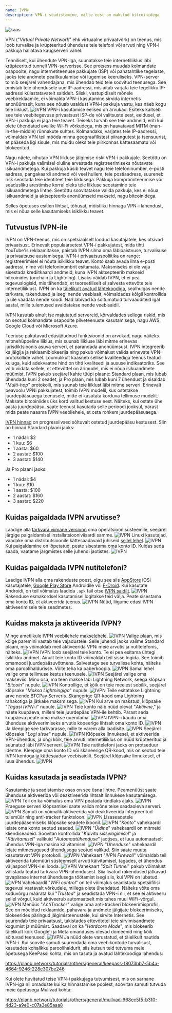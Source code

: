 ```yaml
---
name: IVPN
description: VPN-i seadistamine, mille eest on makstud bitcoinidega
---
```

![kaas](assets/cover.webp)

VPN ("*Virtual Private Network*" ehk virtuaalne privaatvõrk) on teenus, mis loob turvalise ja krüpteeritud ühenduse teie telefoni või arvuti ning VPN-i pakkuja hallatava kaugserveri vahel.

Tehniliselt, kui ühendute VPN-iga, suunatakse teie internetiliiklus läbi krüpteeritud tunneli VPN-serverisse. See protsess muudab kolmandate osapoolte, nagu internetiteenuse pakkujate (ISP) või pahatahtlike tegelaste, jaoks teie andmete pealtkuulamise või lugemise keeruliseks. VPN-server toimib seejärel vahendajana, mis ühendab teid teie soovitud teenusega. See omistab teie ühendusele uue IP-aadressi, mis aitab varjata teie tegelikku IP-aadressi külastatavatelt saitidelt. Siiski, vastupidiselt mõnele veebireklaamile, ei võimalda VPN-i kasutamine sirvida internetis anonüümselt, kuna see nõuab usaldust VPN-i pakkuja vastu, kes näeb kogu teie liiklust.
![IVPN](assets/fr/01.webp)
VPN-i kasutamise eelised on arvukad. Esiteks kaitseb see teie veebitegevuse privaatsust ISP-de või valitsuste eest, eeldusel, et VPN-i pakkuja ei jaga teie teavet. Teiseks turvab see teie andmeid, eriti kui olete ühendatud avalike Wi-Fi võrkudega, mis on haavatavad MITM (man-in-the-middle) rünnakute suhtes. Kolmandaks, varjates teie IP-aadressi, võimaldab VPN teil mööda minna geograafilistest piirangutest ja tsensuurist, et pääseda ligi sisule, mis muidu oleks teie piirkonnas kättesaamatu või blokeeritud.

Nagu näete, nihutab VPN liikluse jälgimise riski VPN-i pakkujale. Seetõttu on VPN-i pakkuja valimisel oluline arvestada registreerimiseks nõutavate isikuandmetega. Kui pakkuja küsib teavet nagu teie telefoninumber, e-posti aadress, pangakaardi andmed või veel hullem, teie postiaadress, suureneb risk seostada teie identiteet teie liiklusega. Pakkuja kompromiteerimise või seadusliku arestimise korral oleks teie liikluse seostamine teie isikuandmetega lihtne. Seetõttu soovitatakse valida pakkuja, kes ei nõua isikuandmeid ja aktsepteerib anonüümseid makseid, nagu bitcoinidega.

Selles õpetuses esitlen lihtsat, tõhusat, mõistliku hinnaga VPN-i lahendust, mis ei nõua selle kasutamiseks isiklikku teavet.

## Tutvustus IVPN-ile

IVPN on VPN-teenus, mis on spetsiaalselt loodud kasutajatele, kes otsivad privaatsust. Erinevalt populaarsetest VPN-i pakkujatest, mida tihti YouTube'is reklaamitakse, paistab IVPN silma oma läbipaistvuse, turvalisuse ja privaatsuse austamisega.
IVPN-i privaatsuspoliitika on range: registreerimisel ei nõuta isiklikku teavet. Konto saab avada ilma e-posti aadressi, nime või telefoninumbrit esitamata. Maksmiseks ei ole vaja sisestada krediitkaardi andmeid, kuna IVPN aktsepteerib makseid bitcoinides (onchain ja Lightning). Lisaks väidab IVPN, et ei pea tegevuslogisid, mis tähendab, et teoreetiliselt ei salvesta ettevõte teie internetiliiklust.
IVPN on ka [täielikult avatud lähtekoodiga](https://github.com/ivpn), sealhulgas nende tarkvara, rakendused ja isegi nende veebisait, võimaldades kõigil kontrollida ja üle vaadata nende koodi. Nad läbivad ka sõltumatuid turvaauditeid igal aastal, mille tulemused avaldatakse nende veebisaidil.

IVPN kasutab ainult ise majutatud servereid, kõrvaldades sellega riskid, mis on seotud kolmandate osapoolte pilveteenuste kasutamisega, nagu AWS, Google Cloud või Microsoft Azure.

Teenuse pakutavad edasijõudnud funktsioonid on arvukad, nagu näiteks mitmehüppeline liiklus, mis suunab liikluse läbi mitme erinevas jurisdiktsioonis asuva serveri, et parandada anonüümsust. IVPN integreerib ka jälgija ja reklaamiblokeerija ning pakub võimalust valida erinevate VPN-protokollide vahel.
Loomulikult kaasneb sellise kvaliteediga teenus teatud kuluga, kuid adekvaatne hind on tihti kvaliteedi ja aususe indikaatoriks. See võib viidata sellele, et ettevõttel on ärimudel, mis ei nõua isikuandmete müümist. IVPN pakub seejärel kahte tüüpi plaane: Standard plaan, mis lubab ühendada kuni 2 seadet, ja Pro plaan, mis lubab kuni 7 ühendust ja sisaldab "*Multi-hop*" protokolli, mis suunab teie liiklust läbi mitme serveri.
Erinevalt peavoolu VPNi pakkujatest, toimib IVPN mudelil, kus ostetakse juurdepääsuaega teenusele, mitte ei kasutata korduva tellimuse mudelit. Maksate bitcoiniides üks kord valitud kestuse eest. Näiteks, kui ostate ühe aasta juurdepääsu, saate teenust kasutada selle perioodi jooksul, pärast mida peate naasma IVPN veebilehele, et osta rohkem juurdepääsuaega.

[IVPN hinnad](https://www.ivpn.net/en/pricing/) on progressiivsed sõltuvalt ostetud juurdepääsu kestusest. Siin on hinnad Standard plaani jaoks:
- 1 nädal: $2
- 1 kuu: $6
- 1 aasta: $60
- 2 aastat: $100
- 3 aastat: $140

Ja Pro plaani jaoks:
- 1 nädal: $4
- 1 kuu: $10
- 1 aasta: $100
- 2 aastat: $160
- 3 aastat: $220

## Kuidas paigaldada IVPN arvutisse?
Laadige alla [tarkvara viimane versioon](https://www.ivpn.net/en/apps-windows/) oma operatsioonisüsteemile, seejärel järgige paigaldamisel installatsiooniviisardi samme. ![IVPN](assets/notext/02.webp)
Linuxi kasutajad, vaadake oma distributsioonile kättesaadavaid juhiseid [sellel lehel](https://www.ivpn.net/en/apps-linux/).
![IVPN](assets/notext/03.webp)
Kui paigaldamine on lõpetatud, peate sisestama oma konto ID. Kuidas seda saada, vaatame järgmistes selle juhendi jaotistes.
![IVPN](assets/notext/04.webp)
## Kuidas paigaldada IVPN nutitelefoni?

Laadige IVPN alla oma rakenduste poest, olgu see siis [AppStore](https://apps.apple.com/us/app/ivpn-secure-vpn-for-privacy/id1193122683) iOSi kasutajatele, [Google Play Store](https://play.google.com/store/apps/details?id=net.ivpn.client) Androidile või [F-Droid](https://f-droid.org/en/packages/net.ivpn.client). Kui kasutate Androidi, on teil võimalus laadida `.apk` fail otse [IVPN saidilt](https://www.ivpn.net/en/apps-android/).
![IVPN](assets/notext/05.webp)
Rakenduse esmakordsel kasutamisel logitakse teid välja. Peate sisestama oma konto ID, et aktiveerida teenus.
![IVPN](assets/notext/06.webp)
Nüüd, liigume edasi IVPN aktiveerimisele teie seadmetes.

## Kuidas maksta ja aktiveerida IVPN?

Minge ametlikule IVPN veebilehele [makselehele](https://www.ivpn.net/en/pricing/).
![IVPN](assets/notext/07.webp)
Valige plaan, mis kõige paremini vastab teie vajadustele. Selle juhendi jaoks valime Standard plaani, mis võimaldab meil aktiveerida VPNi meie arvutis ja nutitelefonis, näiteks.
![IVPN](assets/notext/08.webp)
IVPN loob seejärel teie konto. Te ei pea esitama ühtegi isiklikku andmet. Ainult teie konto ID võimaldab teil sisse logida. See toimib omamoodi juurdepääsuvõtmena. Salvestage see turvalisse kohta, näiteks oma paroolihaldurisse. Võite teha ka paberkoopia.
![IVPN](assets/notext/09.webp)
Samal lehel valige oma tellimuse kestus teenusele.
![IVPN](assets/notext/10.webp)
Seejärel valige oma makseviis. Minu osa, ma teen makse läbi Lightning Network, seega klõpsan "*Bitcoin*" nupule.
![IVPN](assets/notext/11.webp)
Kontrollige, et kõik on teie meelest sobilik, seejärel klõpsake "*Maksa Lightningiga*" nupule.
![IVPN](assets/notext/12.webp)
Teile esitatakse Lightning arve nende BTCPay Serveris. Skaneerige QR-kood oma Lightning rahakotiga ja jätkake maksmisega.
![IVPN](assets/notext/13.webp) Kui arve on makstud, klõpsake "*Tagasi IVPN-i*" nupule.
![IVPN](assets/notext/14.webp)
Teie konto näib nüüd olevat "*Aktiivne*," ja näete kuupäeva, milleni teie juurdepääs VPN-ile kehtib. Pärast seda kuupäeva peate oma makse uuendama.
![IVPN](assets/notext/15.webp)
IVPN-i kaudu oma ühenduse aktiveerimiseks arvutis kopeerige lihtsalt oma konto ID.
![IVPN](assets/notext/16.webp)
Ja kleepige see tarkvarasse, mille te varem alla laadisite.
![IVPN](assets/notext/17.webp)
Seejärel klõpsake "*Logi sisse*" nupule.
![IVPN](assets/notext/18.webp)
Klõpsake linnukesel, et aktiveerida VPN-ühendus, ja ongi kõik, teie arvuti internetiliiklus on nüüd krüpteeritud ja suunatud läbi IVPN serveri.
![IVPN](assets/notext/19.webp)
Teie nutitelefoni jaoks on protseduur identne. Kleepige oma konto ID või skaneerige QR-kood, mis on seotud teie IVPN kontoga ja kättesaadav veebisaidilt. Seejärel klõpsake linnukesel, et luua ühendus.
![IVPN](assets/notext/20.webp)
## Kuidas kasutada ja seadistada IVPN?

Kasutamise ja seadistamise osas on see üsna lihtne. Peamenüüst saate ühenduse aktiveerida või deaktiveerida lihtsalt linnukese kasutamisega.
![IVPN](assets/notext/21.webp)
Teil on ka võimalus oma VPN peatada kindlaks ajaks.
![IVPN](assets/notext/22.webp)
Praeguse serveri klõpsamisel saate valida mõne teise saadaoleva serveri.
![IVPN](assets/notext/23.webp)
Samuti on võimalik aktiveerida või deaktiveerida integreeritud tulemüür ning anti-tracker funktsioon.
![IVPN](assets/notext/24.webp)
Lisaseadetele juurdepääsemiseks klõpsake seadete ikoonil.
![IVPN](assets/notext/25.webp)
"*Konto*" vahekaardil leiate oma konto seotud seaded.
![IVPN](assets/notext/26.webp)
"*Üldine*" vahekaardil on mitmeid kliendiseadeid. Soovitan kontrollida "*Käivita sisselogimisel*" ja "*Käivitamisel*" valikuid "*Automaatühenduse*" jaotises, et luua automaatselt ühendus VPN-iga masina käivitamisel.
![IVPN](assets/notext/27.webp)
"*Ühenduse*" vahekaardil leiate mitmesugused ühendusega seotud valikud. Siin saate muuta kasutatavat VPN protokolli.
![IVPN](assets/notext/28.webp) Vahekaart "*IVPN Firewall*" võimaldab teil aktiveerida tulemüüri süsteemselt arvuti käivitamisel, tagades, et ühendus väljaspool VPN-i ei looda.
![IVPN](assets/notext/29.webp)
Vahekaart "*Split Tunnel*" pakub võimalust välistada teatud tarkvara VPN-ühendusest. Siia lisatud rakendused jätkavad tavapärase internetiühendusega töötamist isegi siis, kui VPN on lubatud.
![IVPN](assets/notext/30.webp)
Vahekaardil "*WiFi control*" on teil võimalus seadistada spetsiifilisi tegevusi vastavalt võrkudele, millega olete ühendatud. Näiteks võite oma koduvõrgu määrata kui "*Trusted*" ja seadistada VPN-i nii, et see ei aktiveeru sellel võrgul, kuid aktiveerub automaatselt mis tahes muul WiFi-võrgul.
![IVPN](assets/notext/31.webp)
Menüüs "*AntiTracker*" valige oma anti-trackeri blokeerimisprofiil. See on mõeldud reklaamide, pahavara ja andmete jälgijate blokeerimiseks, blokeerides päringud jälgimisteenustele, kui sirvite Internetis. See suurendab teie privaatsust, takistades ettevõtetel teie sirvimisandmete kogumist ja müümist. Saadaval on ka "*Hardcore Mode*", mis blokeerib täielikult kõik Google'i ja Meta omanduses olevad domeenid ning kõik sõltuvad teenused.
![IVPN](assets/notext/32.webp)
Ja nüüd olete varustatud, et täielikult nautida IVPN-i. Kui soovite samuti suurendada oma veebikontode turvalisust, kasutades kohalikku paroolihaldurit, siis kutsun teid tutvuma meie õpetusega KeePassi kohta, mis on tasuta ja avatud lähtekoodiga lahendus:

https://planb.network/tutorials/others/general/keepass-f8073bb7-5b4a-4664-9246-228e307be246

Kui olete huvitatud teise VPN-i pakkujaga tutvumisest, mis on sarnane IVPN-iga nii omaduste kui ka hinnastamise poolest, soovitan samuti tutvuda meie õpetusega Mullvad kohta:

https://planb.network/tutorials/others/general/mullvad-968ec5f5-b3f0-4d23-a9e0-c07a3e85aaa8